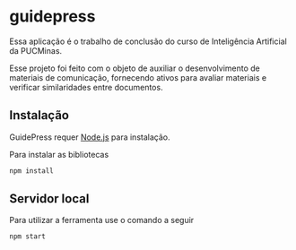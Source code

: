 # guidepress

Essa aplicação é o trabalho de conclusão do curso de Inteligência Artificial da PUCMinas.

Esse projeto foi feito com o objeto de auxiliar o desenvolvimento de materiais de comunicação, fornecendo ativos para avaliar materiais e verificar similaridades entre documentos.

## Instalação

GuidePress requer [Node.js](https://nodejs.org/) para instalação.

Para instalar as bibliotecas 
```sh
npm install
```
## Servidor local
Para utilizar a ferramenta use o comando a seguir
```sh
npm start
```
